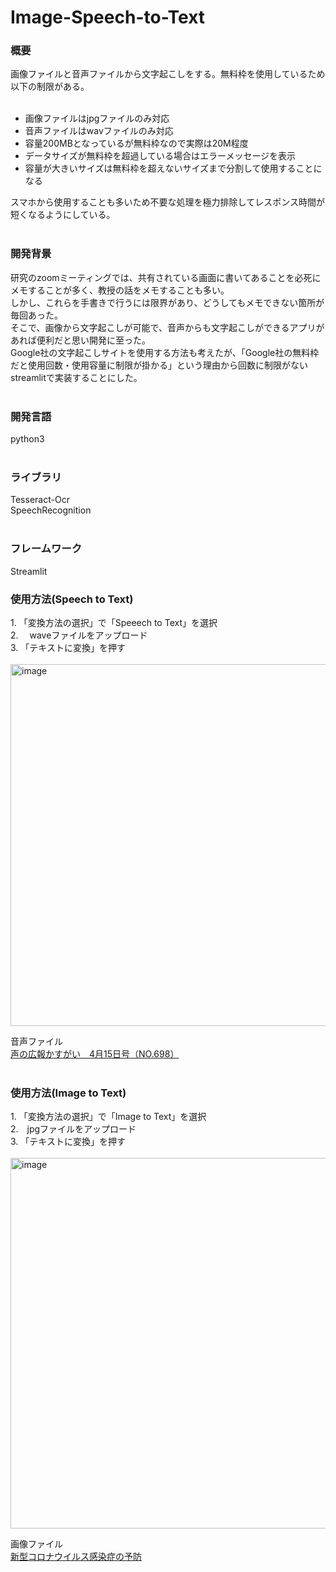 # Image-Speech-to-Text
<h3>概要</h3>
画像ファイルと音声ファイルから文字起こしをする。無料枠を使用しているため以下の制限がある。<br><br>
<ul>
  <li>画像ファイルはjpgファイルのみ対応</li>
  <li>音声ファイルはwavファイルのみ対応</li>
  <li>容量200MBとなっているが無料枠なので実際は20M程度</li>
  <li>データサイズが無料枠を超過している場合はエラーメッセージを表示</li>
  <li>容量が大きいサイズは無料枠を超えないサイズまで分割して使用することになる</li>
</ul>
スマホから使用することも多いため不要な処理を極力排除してレスポンス時間が短くなるようにしている。<br><br>

<h3>開発背景</h3>
研究のzoomミーティングでは、共有されている画面に書いてあることを必死にメモすることが多く、教授の話をメモすることも多い。<br>
しかし、これらを手書きで行うには限界があり、どうしてもメモできない箇所が毎回あった。<br>
そこで、画像から文字起こしが可能で、音声からも文字起こしができるアプリがあれば便利だと思い開発に至った。<br>
Google社の文字起こしサイトを使用する方法も考えたが、「Google社の無料枠だと使用回数・使用容量に制限が掛かる」という理由から回数に制限がないstreamlitで実装することにした。<br><br>

<h3>開発言語</h3>
python3<br><br>

<h3>ライブラリ</h3>
Tesseract-Ocr<br>
SpeechRecognition<br><br>

<h3>フレームワーク</h3>
Streamlit

<h3>使用方法(Speech to Text)</h3>
1. 「変換方法の選択」で「Speeech to Text」を選択<br>
2. 　waveファイルをアップロード<br>
3. 「テキストに変換」を押す<br><br>
<img width="579" alt="image" src="https://user-images.githubusercontent.com/116938721/220658035-16125175-2fdf-44ef-b7f2-f1d5ea2cb0de.png">

音声ファイル<br>
<a href="https://www.city.kasugai.lg.jp/shisei/gyousei/koho/koe/1016637.html">声の広報かすがい　4月15日号（NO.698）</a>
<br><br>

<h3>使用方法(Image to Text)</h3>
1. 「変換方法の選択」で「Image to Text」を選択<br>
2.　jpgファイルをアップロード<br>
3. 「テキストに変換」を押す<br><br>

<img width="593" alt="image" src="https://user-images.githubusercontent.com/116938721/220660467-7af39c89-cc8f-430d-8638-b2fc9c52e822.png">

画像ファイル<br>
<a href="https://www.city.kasugai.lg.jp/covid19/1023611/1019477.html">新型コロナウイルス感染症の予防</a>
